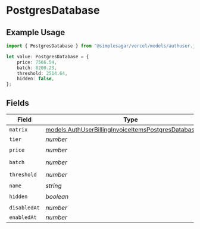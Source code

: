 # PostgresDatabase

## Example Usage

```typescript
import { PostgresDatabase } from "@simplesagar/vercel/models/authuser.js";

let value: PostgresDatabase = {
    price: 7566.54,
    batch: 8200.23,
    threshold: 2514.64,
    hidden: false,
};
```

## Fields

| Field                                                                                                                      | Type                                                                                                                       | Required                                                                                                                   | Description                                                                                                                |
| -------------------------------------------------------------------------------------------------------------------------- | -------------------------------------------------------------------------------------------------------------------------- | -------------------------------------------------------------------------------------------------------------------------- | -------------------------------------------------------------------------------------------------------------------------- |
| `matrix`                                                                                                                   | [models.AuthUserBillingInvoiceItemsPostgresDatabaseMatrix](../models/authuserbillinginvoiceitemspostgresdatabasematrix.md) | :heavy_minus_sign:                                                                                                         | N/A                                                                                                                        |
| `tier`                                                                                                                     | *number*                                                                                                                   | :heavy_minus_sign:                                                                                                         | N/A                                                                                                                        |
| `price`                                                                                                                    | *number*                                                                                                                   | :heavy_check_mark:                                                                                                         | N/A                                                                                                                        |
| `batch`                                                                                                                    | *number*                                                                                                                   | :heavy_check_mark:                                                                                                         | N/A                                                                                                                        |
| `threshold`                                                                                                                | *number*                                                                                                                   | :heavy_check_mark:                                                                                                         | N/A                                                                                                                        |
| `name`                                                                                                                     | *string*                                                                                                                   | :heavy_minus_sign:                                                                                                         | N/A                                                                                                                        |
| `hidden`                                                                                                                   | *boolean*                                                                                                                  | :heavy_check_mark:                                                                                                         | N/A                                                                                                                        |
| `disabledAt`                                                                                                               | *number*                                                                                                                   | :heavy_minus_sign:                                                                                                         | N/A                                                                                                                        |
| `enabledAt`                                                                                                                | *number*                                                                                                                   | :heavy_minus_sign:                                                                                                         | N/A                                                                                                                        |